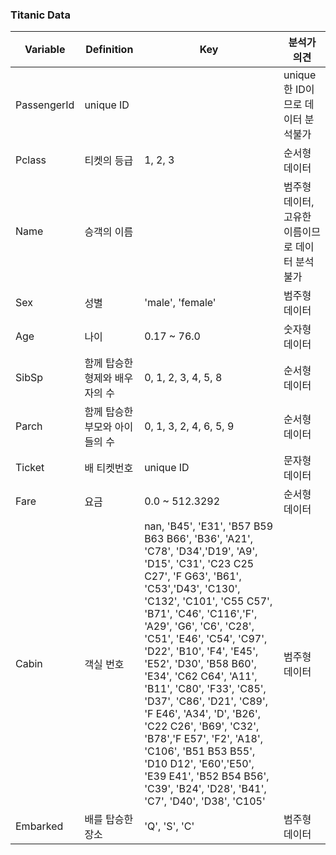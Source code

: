 <h3>Titanic Data</h3>

| Variable | Definition | Key | 분석가 의견 |
| -- | -- | -- | -- |
| PassengerId | unique ID | |unique한 ID이므로 데이터 분석불가|
| Pclass | 티켓의 등급 | 1, 2, 3 | 순서형 데이터|
| Name | 승객의 이름 | | 범주형 데이터, 고유한 이름이므로 데이터 분석불가|
| Sex | 성별 | 'male', 'female' | 범주형 데이터|
| Age | 나이 | 0.17 ~ 76.0 | 숫자형 데이터|
| SibSp | 함께 탑승한 형제와 배우자의 수 | 0, 1, 2, 3, 4, 5, 8 | 순서형 데이터| 
| Parch | 함께 탑승한 부모와 아이들의 수 | 0, 1, 3, 2, 4, 6, 5, 9 | 순서형 데이터|
| Ticket | 배 티켓번호 | unique ID | 문자형 데이터|
| Fare |  요금 | 0.0 ~ 512.3292 | 순서형 데이터| 
| Cabin | 객실 번호 | nan, 'B45', 'E31', 'B57 B59 B63 B66', 'B36', 'A21', 'C78', 'D34','D19', 'A9', 'D15', 'C31', 'C23 C25 C27', 'F G63', 'B61', 'C53','D43', 'C130', 'C132', 'C101', 'C55 C57', 'B71', 'C46', 'C116','F', 'A29', 'G6', 'C6', 'C28', 'C51', 'E46', 'C54', 'C97', 'D22', 'B10', 'F4', 'E45', 'E52', 'D30', 'B58 B60', 'E34', 'C62 C64', 'A11', 'B11', 'C80', 'F33', 'C85', 'D37', 'C86', 'D21', 'C89', 'F E46', 'A34', 'D', 'B26', 'C22 C26', 'B69', 'C32', 'B78','F E57', 'F2', 'A18', 'C106', 'B51 B53 B55', 'D10 D12', 'E60','E50', 'E39 E41', 'B52 B54 B56', 'C39', 'B24', 'D28', 'B41', 'C7', 'D40', 'D38', 'C105'| 범주형 데이터|
| Embarked | 배를 탑승한 장소 | 'Q', 'S', 'C' | 범주형 데이터|

